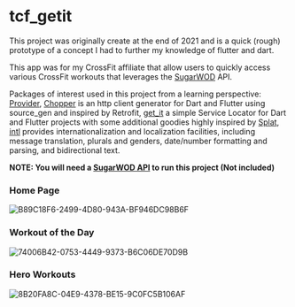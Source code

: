# tcf_getit

This project was originally create at the end of 2021 and is a quick (rough) prototype of a concept I had to further my knowledge of flutter and dart. 

This app was for my CrossFit affiliate that allow users to quickly access various CrossFit workouts that leverages the [SugarWOD](https://www.sugarwod.com/) API.

Packages of interest used in this project from a learning perspective: [Provider](https://pub.dev/packages/provider), [Chopper](https://pub.dev/packages/chopper) is an http client generator for Dart and Flutter using source_gen and inspired by Retrofit, [get_it](https://pub.dev/packages/get_it) a simple Service Locator for Dart and Flutter projects with some additional goodies highly inspired by [Splat](https://github.com/reactiveui/splat), [intl](https://pub.dev/packages?q=intl) provides internationalization and localization facilities, including message translation, plurals and genders, date/number formatting and parsing, and bidirectional text.

**NOTE: You will need a [SugarWOD API](https://www.sugarwod.com/fitness-software-developers/) to run this project (Not included)**

### Home Page
![B89C18F6-2499-4D80-943A-BF946DC98B6F](https://user-images.githubusercontent.com/2666052/199281223-f03bd0cd-7ce4-40d6-9c89-0f7a8611506c.jpeg)

### Workout of the Day
![74006B42-0753-4449-9373-B6C06DE70D9B](https://user-images.githubusercontent.com/2666052/199281376-1f88139d-a0f4-4e08-9c68-3f2661c171e8.jpeg)

### Hero Workouts
![8B20FA8C-04E9-4378-BE15-9C0FC5B106AF](https://user-images.githubusercontent.com/2666052/199281471-989b6c42-b5f8-4e06-802e-789b5c54d72b.jpeg)


